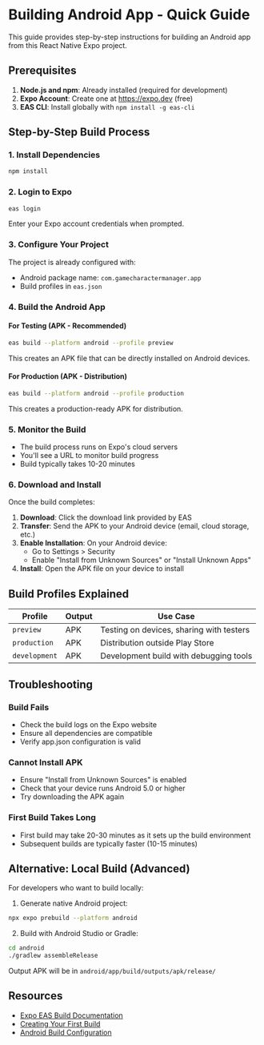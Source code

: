 # Building Android App - Quick Guide

This guide provides step-by-step instructions for building an Android app from this React Native Expo project.

## Prerequisites

1. **Node.js and npm**: Already installed (required for development)
2. **Expo Account**: Create one at https://expo.dev (free)
3. **EAS CLI**: Install globally with `npm install -g eas-cli`

## Step-by-Step Build Process

### 1. Install Dependencies

```bash
npm install
```

### 2. Login to Expo

```bash
eas login
```

Enter your Expo account credentials when prompted.

### 3. Configure Your Project

The project is already configured with:

- Android package name: `com.gamecharactermanager.app`
- Build profiles in `eas.json`

### 4. Build the Android App

#### For Testing (APK - Recommended)

```bash
eas build --platform android --profile preview
```

This creates an APK file that can be directly installed on Android devices.

#### For Production (APK - Distribution)

```bash
eas build --platform android --profile production
```

This creates a production-ready APK for distribution.

### 5. Monitor the Build

- The build process runs on Expo's cloud servers
- You'll see a URL to monitor build progress
- Build typically takes 10-20 minutes

### 6. Download and Install

Once the build completes:

1. **Download**: Click the download link provided by EAS
2. **Transfer**: Send the APK to your Android device (email, cloud storage, etc.)
3. **Enable Installation**: On your Android device:
   - Go to Settings > Security
   - Enable "Install from Unknown Sources" or "Install Unknown Apps"
4. **Install**: Open the APK file on your device to install

## Build Profiles Explained

| Profile       | Output | Use Case                                 |
| ------------- | ------ | ---------------------------------------- |
| `preview`     | APK    | Testing on devices, sharing with testers |
| `production`  | APK    | Distribution outside Play Store          |
| `development` | APK    | Development build with debugging tools   |

## Troubleshooting

### Build Fails

- Check the build logs on the Expo website
- Ensure all dependencies are compatible
- Verify app.json configuration is valid

### Cannot Install APK

- Ensure "Install from Unknown Sources" is enabled
- Check that your device runs Android 5.0 or higher
- Try downloading the APK again

### First Build Takes Long

- First build may take 20-30 minutes as it sets up the build environment
- Subsequent builds are typically faster (10-15 minutes)

## Alternative: Local Build (Advanced)

For developers who want to build locally:

1. Generate native Android project:

```bash
npx expo prebuild --platform android
```

2. Build with Android Studio or Gradle:

```bash
cd android
./gradlew assembleRelease
```

Output APK will be in `android/app/build/outputs/apk/release/`

## Resources

- [Expo EAS Build Documentation](https://docs.expo.dev/build/introduction/)
- [Creating Your First Build](https://docs.expo.dev/build/setup/)
- [Android Build Configuration](https://docs.expo.dev/build-reference/android-builds/)
